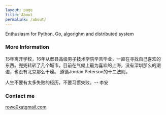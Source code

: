 ```yaml
---
layout: page
title: About
permalink: /about/
---
```


Enthusiasm for Python, Go, algorighm and distributed system
### More Information

15年离开学校，16年从郫县高级男子技术学院辛苦毕业，一直在寻找自己喜欢的东西。兜兜转转了几个城市，目前在气候上最为喜欢的上海，没有深圳那么的潮湿，也没有北京那么干燥。
遵循Jordan Peterson的十二法则。

人生不要有太多失败的经历，不要习惯失败。-- 李安
### Contact me

[rowe0xatgmail.com](mailto:rowe0x@gmail.com)
